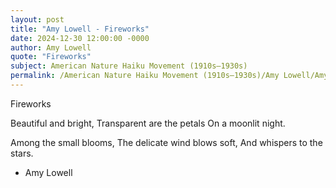 ```yaml
---
layout: post
title: "Amy Lowell - Fireworks"
date: 2024-12-30 12:00:00 -0000
author: Amy Lowell
quote: "Fireworks"
subject: American Nature Haiku Movement (1910s–1930s)
permalink: /American Nature Haiku Movement (1910s–1930s)/Amy Lowell/Amy Lowell - Fireworks
---
```


Fireworks

Beautiful and bright,
Transparent are the petals
On a moonlit night.

Among the small blooms,
The delicate wind blows soft,
And whispers to the stars.


- Amy Lowell
